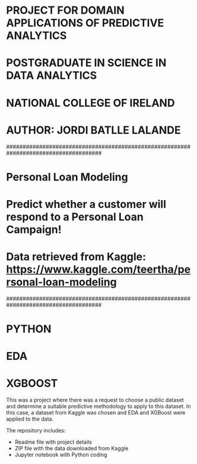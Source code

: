 # PROJECT FOR DOMAIN APPLICATIONS OF PREDICTIVE ANALYTICS
# POSTGRADUATE IN SCIENCE IN DATA ANALYTICS
# NATIONAL COLLEGE OF IRELAND
# AUTHOR: JORDI BATLLE LALANDE
#####################################################################################
# Personal Loan Modeling
# Predict whether a customer will respond to a Personal Loan Campaign!
# Data retrieved from Kaggle: https://www.kaggle.com/teertha/personal-loan-modeling
#####################################################################################

# PYTHON
# EDA
# XGBOOST


This was a project where there was a request to choose a public dataset and determine a suitable predictive methodology to apply to this dataset.
In this case, a dataset from Kaggle was chosen and EDA and XGBoost were applied to the data.

The repository includes:
- Readme file with project details
- ZIP file with the data downloaded from Kaggle
- Jupyter notebook with Python coding
